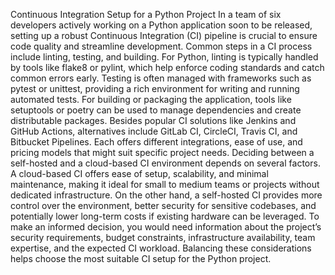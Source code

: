 Continuous Integration Setup for a Python Project
In a team of six developers actively working on a Python application soon to be released, setting up a robust Continuous Integration (CI) pipeline is crucial to ensure code quality and streamline development.
Common steps in a CI process include linting, testing, and building.
For Python, linting is typically handled by tools like flake8 or pylint, which help enforce coding standards and catch common errors early. Testing is often managed with frameworks such as pytest or unittest, providing a rich environment for writing and running automated tests.
For building or packaging the application, tools like setuptools or poetry can be used to manage dependencies and create distributable packages.
Besides popular CI solutions like Jenkins and GitHub Actions, alternatives include GitLab CI, CircleCI, Travis CI, and Bitbucket Pipelines. 
Each offers different integrations, ease of use, and pricing models that might suit specific project needs.
Deciding between a self-hosted and a cloud-based CI environment depends on several factors. 
A cloud-based CI offers ease of setup, scalability, and minimal maintenance, making it ideal for small to medium teams or projects without dedicated infrastructure.
On the other hand, a self-hosted CI provides more control over the environment, better security for sensitive codebases, and potentially lower long-term costs if existing hardware can be leveraged.
To make an informed decision, you would need information about the project’s security requirements, budget constraints, infrastructure availability, team expertise, and the expected CI workload. 
Balancing these considerations helps choose the most suitable CI setup for the Python project.

